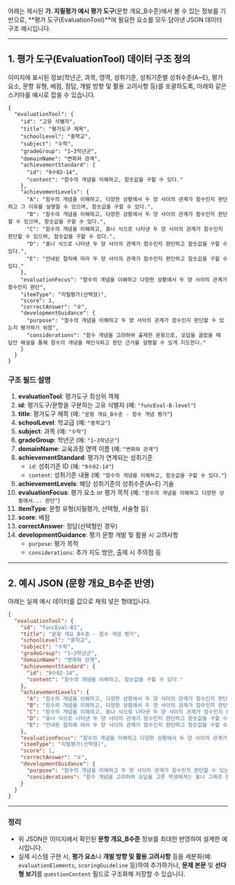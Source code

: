 아래는 제시된 **가. 지필평가 예시 평가 도구**(문항 개요_B수준)에서 볼 수 있는 정보를 기반으로, **평가 도구(EvaluationTool)**에 필요한 요소를 모두 담아낸 JSON 데이터 구조 예시입니다.

---

## 1. **평가 도구(EvaluationTool) 데이터 구조 정의**

이미지에 표시된 정보(학년군, 과목, 영역, 성취기준, 성취기준별 성취수준(A~E), 평가 요소, 문항 유형, 배점, 정답, 개발 방향 및 활용 고려사항 등)를 포괄하도록, 아래와 같은 스키마를 예시로 잡을 수 있습니다.

```jsonc
{
  "evaluationTool": {
    "id": "고유 식별자",
    "title": "평가도구 제목",
    "schoolLevel": "중학교",
    "subject": "수학",
    "gradeGroup": "1~3학년군",
    "domainName": "변화와 관계",
    "achievementStandard": {
      "id": "9수02-14",
      "content": "함수의 개념을 이해하고, 함숫값을 구할 수 있다."
    },
    "achievementLevels": {
      "A": "함수의 개념을 이해하고, 다양한 상황에서 두 양 사이의 관계가 함수인지 판단하고 그 이유를 설명할 수 있으며, 함숫값을 구할 수 있다.",
      "B": "함수의 개념을 이해하고, 다양한 상황에서 두 양 사이의 관계가 함수인지 판단할 수 있으며, 함숫값을 구할 수 있다.",
      "C": "함수의 개념을 이해하고, 표나 식으로 나타낸 두 양 사이의 관계가 함수인지 판단할 수 있으며, 함숫값을 구할 수 있다.",
      "D": "표나 식으로 나타낸 두 양 사이의 관계가 함수인지 판단하고 함숫값을 구할 수 있다.",
      "E": "안내된 절차에 따라 두 양 사이의 관계가 함수인지 판단하고 함숫값을 구할 수 있다."
    },
    "evaluationFocus": "함수의 개념을 이해하고 다양한 상황에서 두 양 사이의 관계가 함수인지 판단",
    "itemType": "지필평가(선택형)",
    "score": 1,
    "correctAnswer": "②",
    "developmentGuidance": {
      "purpose": "함수의 개념을 이해하고 두 양 사이의 관계가 함수인지 판단할 수 있는지 평가하기 위함",
      "considerations": "함수 개념을 고려하여 출제한 문항으로, 오답을 골랐을 때 답안 해설을 통해 함수의 개념을 재인식하고 판단 근거를 설명할 수 있게 지도한다."
    }
  }
}
```

### **구조 필드 설명**

1. **evaluationTool**: 평가도구 최상위 객체
2. **id**: 평가도구/문항을 구분하는 고유 식별자 (예: `"funcEval-B-level"`)
3. **title**: 평가도구 제목 (예: `"문항 개요_B수준 - 함수 개념 평가"`)
4. **schoolLevel**: 학교급 (예: `"중학교"`)
5. **subject**: 과목 (예: `"수학"`)
6. **gradeGroup**: 학년군 (예: `"1~3학년군"`)
7. **domainName**: 교육과정 영역 이름 (예: `"변화와 관계"`)
8. **achievementStandard**: 평가가 연계되는 성취기준
   - `id`: 성취기준 ID (예: `"9수02-14"`)
   - `content`: 성취기준 내용 (예: `"함수의 개념을 이해하고, 함숫값을 구할 수 있다."`)
9. **achievementLevels**: 해당 성취기준의 성취수준(A~E) 기술
10. **evaluationFocus**: 평가 요소 or 평가 목적 (예: `"함수의 개념을 이해하고 다양한 상황에서... 판단"`)
11. **itemType**: 문항 유형(지필평가, 선택형, 서술형 등)
12. **score**: 배점
13. **correctAnswer**: 정답(선택형인 경우)
14. **developmentGuidance**: 평가 문항 개발 및 활용 시 고려사항
    - `purpose`: 평가 목적
    - `considerations`: 추가 지도 방안, 출제 시 주의점 등

---

## 2. **예시 JSON** (문항 개요_B수준 반영)

아래는 실제 예시 데이터를 값으로 채워 넣은 형태입니다.

```json
{
  "evaluationTool": {
    "id": "funcEval-B1",
    "title": "문항 개요_B수준 - 함수 개념 평가",
    "schoolLevel": "중학교",
    "subject": "수학",
    "gradeGroup": "1~3학년군",
    "domainName": "변화와 관계",
    "achievementStandard": {
      "id": "9수02-14",
      "content": "함수의 개념을 이해하고, 함숫값을 구할 수 있다."
    },
    "achievementLevels": {
      "A": "함수의 개념을 이해하고, 다양한 상황에서 두 양 사이의 관계가 함수인지 판단하고 그 이유를 설명할 수 있으며, 함숫값을 구할 수 있다.",
      "B": "함수의 개념을 이해하고, 다양한 상황에서 두 양 사이의 관계가 함수인지 판단할 수 있으며, 함숫값을 구할 수 있다.",
      "C": "함수의 개념을 이해하고, 표나 식으로 나타낸 두 양 사이의 관계가 함수인지 판단할 수 있으며, 함숫값을 구할 수 있다.",
      "D": "표나 식으로 나타낸 두 양 사이의 관계가 함수인지 판단하고 함숫값을 구할 수 있다.",
      "E": "안내된 절차에 따라 두 양 사이의 관계가 함수인지 판단하고 함숫값을 구할 수 있다."
    },
    "evaluationFocus": "함수의 개념을 이해하고 다양한 상황에서 두 양 사이의 관계가 함수인지 판단",
    "itemType": "지필평가(선택형)",
    "score": 1,
    "correctAnswer": "②",
    "developmentGuidance": {
      "purpose": "함수의 개념을 이해하고 두 양 사이의 관계가 함수인지 판단할 수 있는지 평가하기 위함",
      "considerations": "함수 개념을 고려하여 오답을 고른 학생에게는 표나 그래프 등 다양한 표현으로 함수를 재인식하고, 판단 근거를 설명하게 하여 보충 지도를 한다."
    }
  }
}
```

---

### **정리**

- 위 JSON은 이미지에서 확인된 **문항 개요_B수준** 정보를 최대한 반영하여 설계한 예시입니다. 
- 실제 시스템 구현 시, **평가 요소**나 **개발 방향 및 활용 고려사항** 등을 세분화(예: `evaluationElements`, `scoringGuideline` 등)하여 추가하거나, **문제 본문** 및 **선다형 보기**를 `questionContent` 필드로 구조화해 저장할 수 있습니다.
